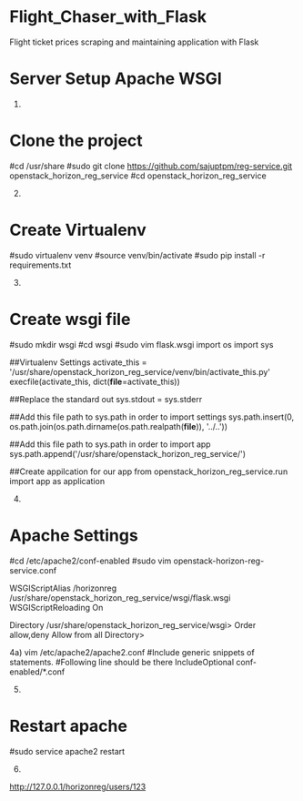 # Flight_Chaser_with_Flask
Flight ticket prices scraping and maintaining application with Flask 

# Server Setup Apache WSGI
1)
Clone the project
==================
#cd /usr/share
#sudo git clone https://github.com/sajuptpm/reg-service.git openstack_horizon_reg_service
#cd openstack_horizon_reg_service

2)
Create Virtualenv
====================
#sudo virtualenv venv
#source venv/bin/activate
#sudo pip install -r requirements.txt

3)
Create wsgi file
==================
#sudo mkdir wsgi
#cd wsgi
#sudo vim flask.wsgi
import os
import sys

##Virtualenv Settings
activate_this = '/usr/share/openstack_horizon_reg_service/venv/bin/activate_this.py'
execfile(activate_this, dict(__file__=activate_this))

##Replace the standard out
sys.stdout = sys.stderr

##Add this file path to sys.path in order to import settings
sys.path.insert(0, os.path.join(os.path.dirname(os.path.realpath(__file__)), '../..'))

##Add this file path to sys.path in order to import app
sys.path.append('/usr/share/openstack_horizon_reg_service/')

##Create appilcation for our app
from openstack_horizon_reg_service.run import app as application

4)
Apache Settings
=================
#cd /etc/apache2/conf-enabled
#sudo vim openstack-horizon-reg-service.conf 

WSGIScriptAlias /horizonreg /usr/share/openstack_horizon_reg_service/wsgi/flask.wsgi
WSGIScriptReloading On
 
Directory /usr/share/openstack_horizon_reg_service/wsgi>
  Order allow,deny
  Allow from all
Directory>

4a)
vim /etc/apache2/apache2.conf
#Include generic snippets of statements. 
#Following line should be there
IncludeOptional conf-enabled/*.conf

5)
Restart apache
===============
#sudo service apache2 restart

6)
http://127.0.0.1/horizonreg/users/123
